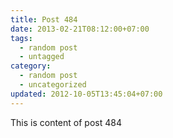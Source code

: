 ```yaml
---
title: Post 484
date: 2013-02-21T08:12:00+07:00
tags:
  - random post
  - untagged
category:
  - random post
  - uncategorized
updated: 2012-10-05T13:45:04+07:00
---
```

This is content of post 484